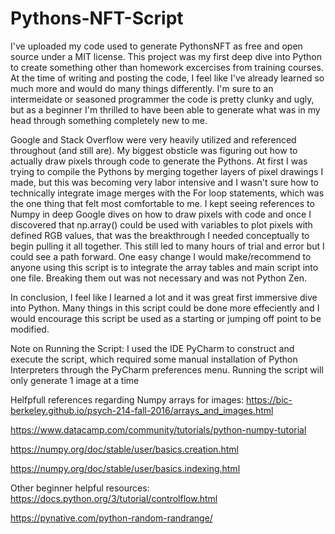 # Pythons-NFT-Script
I've uploaded my code used to generate PythonsNFT as free and open source under a MIT license. This project was my first deep dive into Python to create something other than homework excercises from training courses. At the time of writing and posting the code, I feel like I've already learned so much more and would do many things differently. I'm sure to an intermeidate or seasoned programmer the code is pretty clunky and ugly, but as a beginner I'm thrilled to have been able to generate what was in my head through something completely new to me. 

Google and Stack Overflow were very heavily utilized and referenced throughout (and still are). My biggest obsticle was figuring out how to actually draw pixels through code to generate the Pythons. At first I was trying to compile the Pythons by merging together layers of pixel drawings I made, but this was becoming very labor intensive and I wasn't sure how to technically integrate image merges with the For loop statements, which was the one thing that felt most comfortable to me. I kept seeing references to Numpy in deep Google dives on how to draw pixels with code and once I discovered that np.array() could be used with variables to plot pixels with defined RGB values, that was the breakthrough I needed conceptually to begin pulling it all together.  This still led to many hours of trial and error but I could see a path forward. One easy change I would make/recommend to anyone using this script is to integrate the array tables and main script into one file.  Breaking them out was not necessary and was not Python Zen.

In conclusion, I feel like I learned a lot and it was great first immersive dive into Python. Many things in this script could be done more effeciently and I would encourage this script be used as a starting or jumping off point to be modified. 

Note on Running the Script:
I used the IDE PyCharm to construct and execute the script, which required some manual installation of Python Interpreters through the PyCharm preferences menu. Running the script will only generate 1 image at a time


Helfpfull references regarding Numpy arrays for images:
https://bic-berkeley.github.io/psych-214-fall-2016/arrays_and_images.html

https://www.datacamp.com/community/tutorials/python-numpy-tutorial

https://numpy.org/doc/stable/user/basics.creation.html

https://numpy.org/doc/stable/user/basics.indexing.html


Other beginner helpful resources:
https://docs.python.org/3/tutorial/controlflow.html

https://pynative.com/python-random-randrange/
